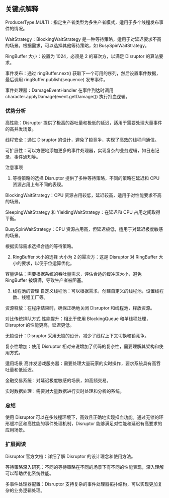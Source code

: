 ## 关键点解释
ProducerType.MULTI：指定生产者类型为多生产者模式，适用于多个线程发布事件的情况。

WaitStrategy：BlockingWaitStrategy 是一种等待策略，适用于对延迟要求不高的场景。根据需求，可以选择其他等待策略，如 BusySpinWaitStrategy。

RingBuffer 大小：设置为 1024，必须是 2 的幂次方，以满足 Disruptor 的算法要求。

事件发布：通过 ringBuffer.next() 获取下一个可用的序列，然后设置事件数据，最后调用 ringBuffer.publish(sequence) 发布事件。

事件处理器：DamageEventHandler 在事件到达时调用 character.applyDamage(event.getDamage()) 执行扣血逻辑。

### 优势分析
高性能：Disruptor 提供了极高的吞吐量和极低的延迟，适用于需要处理大量事件的高并发场景。

线程安全：通过 Disruptor 的设计，避免了锁竞争，实现了高效的线程间通信。

可扩展性：可以方便地添加更多的事件处理器，实现复杂的业务逻辑，如日志记录、事件通知等。

注意事项
1. 等待策略的选择
   Disruptor 提供了多种等待策略，不同的策略在延迟和 CPU 资源占用上有不同的表现。

BlockingWaitStrategy：CPU 资源占用较低，延迟较高，适用于对性能要求不高的场景。

SleepingWaitStrategy 和 YieldingWaitStrategy：在延迟和 CPU 占用之间取得平衡。

BusySpinWaitStrategy：CPU 资源占用高，但延迟极低，适用于对延迟极度敏感的场景。

根据实际需求选择合适的等待策略。

2. RingBuffer 大小的选择
   大小为 2 的幂次方：这是 Disruptor 对 RingBuffer 大小的要求，以便于位运算优化。

容量评估：需要根据系统的吞吐量需求，评估合适的缓冲区大小，避免 RingBuffer 被填满，导致生产者被阻塞。

3. 线程池的管理
   自定义线程池：可以根据需求，创建自定义的线程池，设置线程数、线程工厂等。

资源释放：在程序结束时，确保正确地关闭 Disruptor 和线程池，释放资源。

对比传统排队方式
性能提升：相比于使用 BlockingQueue 和单线程处理，Disruptor 的性能更高，延迟更低。

无锁设计：Disruptor 采用无锁的设计，减少了线程上下文切换和锁竞争。

复杂性增加：使用 Disruptor 相对来说增加了代码的复杂性，需要理解其架构和使用方式。

适用场景
高并发游戏服务器：需要处理大量玩家的实时操作，要求系统具有高吞吐量和低延迟。

金融交易系统：对延迟极度敏感的场景，如高频交易。

实时数据处理：需要对大量数据进行实时处理和分析的系统。

### 总结
使用 Disruptor 可以在多线程环境下，高效且正确地实现扣血功能。通过无锁的环形缓冲区和高性能的事件处理机制，Disruptor 能够满足对性能和延迟有高要求的应用场景。

### 扩展阅读
Disruptor 官方文档：详细了解 Disruptor 的设计理念和使用方法。

等待策略深入研究：不同的等待策略在不同的场景下有不同的性能表现，深入理解可以帮助优化系统性能。

多事件处理器配置：Disruptor 支持复杂的事件处理器拓扑结构，可以实现更加复杂的业务逻辑处理。

